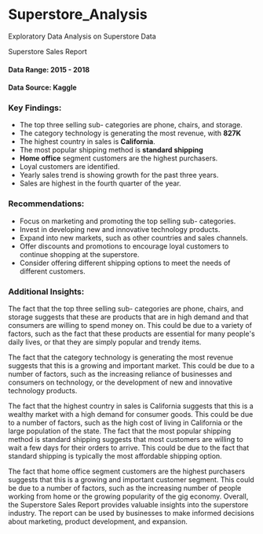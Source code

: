 # Superstore_Analysis
Exploratory Data Analysis on Superstore Data

Superstore Sales Report

#### Data Range: 2015 - 2018
#### Data Source: Kaggle

### Key Findings:

- The top three selling sub- categories are phone, chairs, and storage.  
- The category technology is generating the most revenue, with **827K**  
- The highest country in sales is **California**.  
- The most popular shipping method is **standard shipping**  
- **Home office** segment customers are the highest purchasers.  
- Loyal customers are identified.  
- Yearly sales trend is showing growth for the past three years.  
- Sales are highest in the fourth quarter of the year.  

### Recommendations:

- Focus on marketing and promoting the top selling sub- categories.  
- Invest in developing new and innovative technology products.  
- Expand into new markets, such as other countries and sales channels.  
- Offer discounts and promotions to encourage loyal customers to continue shopping at the superstore.   
- Consider offering different shipping options to meet the needs of different customers.   

### Additional Insights:

The fact that the top three selling sub- categories are phone, chairs, and storage suggests that these are products that are in high demand and that consumers are willing to spend money on. This could be due to a variety of factors, such as the fact that these products are essential for many people's daily lives, or that they are simply popular and trendy items.  

The fact that the category technology is generating the most revenue suggests that this is a growing and important market. This could be due to a number of factors, such as the increasing reliance of businesses and consumers on technology, or the development of new and innovative technology products.  

The fact that the highest country in sales is California suggests that this is a wealthy market with a high demand for consumer goods. This could be due to a number of factors, such as the high cost of living in California or the large population of the state.
The fact that the most popular shipping method is standard shipping suggests that most customers are willing to wait a few days for their orders to arrive. This could be due to the fact that standard shipping is typically the most affordable shipping option.   

The fact that home office segment customers are the highest purchasers suggests that this is a growing and important customer segment. This could be due to a number of factors, such as the increasing number of people working from home or the growing popularity of the gig economy.
Overall, the Superstore Sales Report provides valuable insights into the superstore industry. The report can be used by businesses to make informed decisions about marketing, product development, and expansion.
